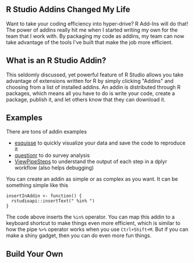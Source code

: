## R Studio Addins Changed My Life

Want to take your coding efficiency into hyper-drive?  R Add-Ins will do that!  The power of addins really hit me when I started writing my own for the team that I work with.  By packaging my code as addins, my team can now take advantage of the tools I've built that make the job more efficient.  

## What is an R Studio Addin?

This seldomly discussed, yet powerful feature of R Studio allows you take advantage of extensions written for R by simply clicking "Addins" and choosing from a list of installed addins.  An addin is distributed through R packages, which means all you have to do is write your code, create a package, publish it, and let others know that they can download it.  

## Examples

There are tons of addin examples
- [esquisse](https://www.dreamrs.fr/) to quickly visualize your data and save the code to reproduce it
- [questionr](https://juba.github.io/questionr/) to do survey analysis
- [ViewPipeSteps](https://github.com/daranzolin/ViewPipeSteps) to understand the output of each step in a dplyr workflow (also helps debugging)

You can create an addin as simple or as complex as you want.  It can be something simple like this
```
insertInAddin <- function() {
  rstudioapi::insertText(" %in% ")
}
```
The code above inserts the `%in%` operator.  You can map this addin to a keyboard shortcut to make things even more efficient, which is similar to how the pipe `%>%` operator works when you use `Ctrl+Shift+M`.  But if you can make a shiny gadget, then you can do even more fun things. 

## Build Your Own

